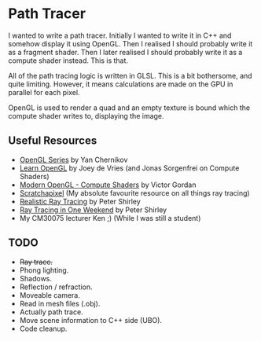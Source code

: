 # Path Tracer

I wanted to write a path tracer. Initially I wanted to write it in C++ and somehow display it using OpenGL. Then I realised I should probably write it as a fragment shader. Then I later realised I should probably write it as a compute shader instead. This is that.

All of the path tracing logic is written in GLSL. This is a bit bothersome, and quite limiting. However, it means calculations are made on the GPU in parallel for each pixel.

OpenGL is used to render a quad and an empty texture is bound which the compute shader writes to, displaying the image.

## Useful Resources
- [OpenGL Series](https://www.youtube.com/playlist?list=PLlrATfBNZ98foTJPJ_Ev03o2oq3-GGOS2) by Yan Chernikov
- [Learn OpenGL](https://learnopengl.com/) by Joey de Vries (and Jonas Sorgenfrei on Compute Shaders)
- [Modern OpenGL - Compute Shaders](https://www.youtube.com/watch?v=nF4X9BIUzx0) by Victor Gordan
- [Scratchapixel](https://www.scratchapixel.com/) (My absolute favourite resource on all things ray tracing)
- [Realistic Ray Tracing](https://www.amazon.co.uk/Realistic-Ray-Tracing-Peter-Shirley/dp/1568811101) by Peter Shirley
- [Ray Tracing in One Weekend](https://raytracing.github.io/books/RayTracingInOneWeekend.html) by Peter Shirley
- My CM30075 lecturer Ken ;) (While I was still a student)

## TODO
- ~~Ray trace.~~
- Phong lighting.
- Shadows.
- Reflection / refraction.
- Moveable camera.
- Read in mesh files (.obj).
- Actually path trace.
- Move scene information to C++ side (UBO).
- Code cleanup.